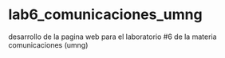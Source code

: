 # lab6_comunicaciones_umng
desarrollo de la pagina web para el laboratorio #6 de la materia comunicaciones (umng)
